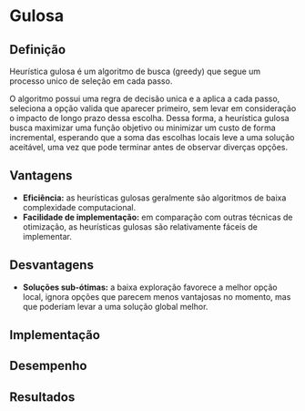 # Gulosa

## Definição

Heurística gulosa é um algoritmo de busca (greedy) que segue um processo unico de seleção em cada passo.

O algoritmo possui uma regra de decisão unica e a aplica a cada passo, seleciona a opção valida que aparecer primeiro, sem levar em consideração o impacto de longo prazo dessa escolha. Dessa forma, a heurística gulosa busca maximizar uma função objetivo ou minimizar um custo de forma incremental, esperando que a soma das escolhas locais leve a uma solução aceitável, uma vez que pode terminar antes de observar diverças opções.

## Vantagens

- __Eficiência:__ as heurísticas gulosas geralmente são algoritmos de baixa complexidade computacional.
- __Facilidade de implementação:__ em comparação com outras técnicas de otimização, as heurísticas gulosas são relativamente fáceis de implementar.

## Desvantagens

- __Soluções sub-ótimas:__ a baixa exploração favorece a melhor opção local, ignora opções que parecem menos vantajosas no momento, mas que poderiam levar a uma solução global melhor.

## Implementação

## Desempenho

## Resultados